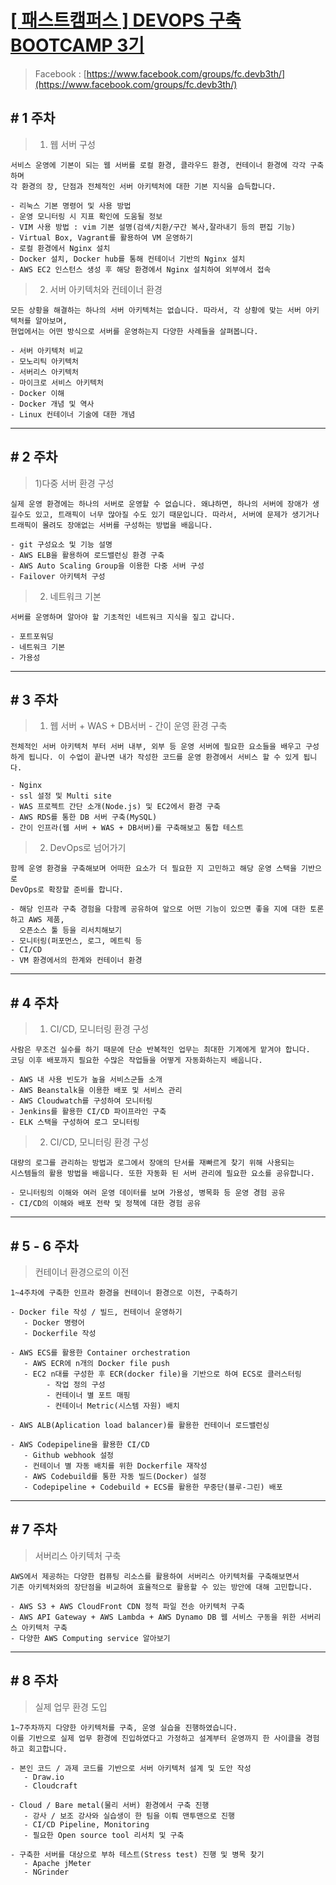 # [[ 패스트캠퍼스 ] DEVOPS 구축 BOOTCAMP 3기](https://www.fastcampus.co.kr/dev_camp_devb/?gclid=Cj0KCQjw08XeBRC0ARIsAP_gaQA-oDn79_vTccFxR0gg3zyCTHwH4NdjtKytrcQT9vKhDtyoZBJx-cMaAgH6EALw_wcB)

> Facebook : [https://www.facebook.com/groups/fc.devb3th/](https://www.facebook.com/groups/fc.devb3th/)

## # 1 주차

> 1) 웹 서버 구성

```
서비스 운영에 기본이 되는 웹 서버를 로컬 환경, 클라우드 환경, 컨테이너 환경에 각각 구축하며  
각 환경의 장, 단점과 전체적인 서버 아키텍처에 대한 기본 지식을 습득합니다.

- 리눅스 기본 명령어 및 사용 방법
- 운영 모니터링 시 지표 확인에 도움될 정보
- VIM 사용 방법 : vim 기본 설명(검색/치환/구간 복사,잘라내기 등의 편집 기능)
- Virtual Box, Vagrant를 활용하여 VM 운영하기
- 로컬 환경에서 Nginx 설치
- Docker 설치, Docker hub를 통해 컨테이너 기반의 Nginx 설치
- AWS EC2 인스턴스 생성 후 해당 환경에서 Nginx 설치하여 외부에서 접속
```

> 2) 서버 아키텍처와 컨테이너 환경

```
모든 상황을 해결하는 하나의 서버 아키텍처는 없습니다. 따라서, 각 상황에 맞는 서버 아키텍처를 알아보며,  
현업에서는 어떤 방식으로 서버를 운영하는지 다양한 사례들을 살펴봅니다.

- 서버 아키텍처 비교
- 모노리틱 아키텍처
- 서버리스 아키텍처
- 마이크로 서비스 아키텍처
- Docker 이해
- Docker 개념 및 역사
- Linux 컨테이너 기술에 대한 개념
```

----

## # 2 주차

> 1)다중 서버 환경 구성

```
실제 운영 환경에는 하나의 서버로 운영할 수 없습니다. 왜냐하면, 하나의 서버에 장애가 생길수도 있고, 트래픽이 너무 많아질 수도 있기 때문입니다. 따라서, 서버에 문제가 생기거나 트래픽이 몰려도 장애없는 서버를 구성하는 방법을 배웁니다.

- git 구성요소 및 기능 설명
- AWS ELB을 활용하여 로드밸런싱 환경 구축
- AWS Auto Scaling Group을 이용한 다중 서버 구성
- Failover 아키텍처 구성
```

> 2) 네트워크 기본

```
서버를 운영하며 알아야 할 기초적인 네트워크 지식을 짚고 갑니다.

- 포트포워딩
- 네트워크 기본
- 가용성
```

----

## # 3 주차

> 1) 웹 서버 + WAS + DB서버 - 간이 운영 환경 구축

```
전체적인 서버 아키텍처 부터 서버 내부, 외부 등 운영 서버에 필요한 요소들을 배우고 구성하게 됩니다. 이 수업이 끝나면 내가 작성한 코드를 운영 환경에서 서비스 할 수 있게 됩니다.

- Nginx
- ssl 설정 및 Multi site
- WAS 프로젝트 간단 소개(Node.js) 및 EC2에서 환경 구축
- AWS RDS를 통한 DB 서버 구축(MySQL)
- 간이 인프라(웹 서버 + WAS + DB서버)를 구축해보고 통합 테스트
```

> 2) DevOps로 넘어가기

```
함께 운영 환경을 구축해보며 어떠한 요소가 더 필요한 지 고민하고 해당 운영 스택을 기반으로 
DevOps로 확장할 준비를 합니다.

- 해당 인프라 구축 경험을 다함께 공유하여 앞으로 어떤 기능이 있으면 좋을 지에 대한 토론하고 AWS 제품,  
  오픈소스 툴 등을 리서치해보기
- 모니터링(퍼포먼스, 로그, 메트릭 등
- CI/CD
- VM 환경에서의 한계와 컨테이너 환경
```

----

## # 4 주차

> 1) CI/CD, 모니터링 환경 구성

```
사람은 무조건 실수를 하기 때문에 단순 반복적인 업무는 최대한 기계에게 맡겨야 합니다.
코딩 이후 배포까지 필요한 수많은 작업들을 어떻게 자동화하는지 배웁니다.

- AWS 내 사용 빈도가 높을 서비스군들 소개
- AWS Beanstalk을 이용한 배포 및 서비스 관리
- AWS Cloudwatch를 구성하여 모니터링
- Jenkins를 활용한 CI/CD 파이프라인 구축
- ELK 스택을 구성하여 로그 모니터링
```

> 2) CI/CD, 모니터링 환경 구성

```
대량의 로그를 관리하는 방법과 로그에서 장애의 단서를 재빠르게 찾기 위해 사용되는
시스템들의 활용 방법을 배웁니다. 또한 자동화 된 서버 관리에 필요한 요소를 공유합니다.

- 모니터링의 이해와 여러 운영 데이터를 보며 가용성, 병목화 등 운영 경험 공유
- CI/CD의 이해와 배포 전략 및 정책에 대한 경험 공유
```

----

## # 5 - 6 주차

> 컨테이너 환경으로의 이전

```
1~4주차에 구축한 인프라 환경을 컨테이너 환경으로 이전, 구축하기

- Docker file 작성 / 빌드, 컨테이너 운영하기
   - Docker 명령어
   - Dockerfile 작성

- AWS ECS를 활용한 Container orchestration
   - AWS ECR에 n개의 Docker file push
   - EC2 n대를 구성한 후 ECR(docker file)을 기반으로 하여 ECS로 클러스터링
        - 작업 정의 구성
        - 컨테이너 별 포트 매핑
        - 컨테이너 Metric(시스템 자원) 배치

- AWS ALB(Aplication load balancer)를 활용한 컨테이너 로드밸런싱

- AWS Codepipeline을 활용한 CI/CD
   - Github webhook 설정
   - 컨테이너 별 자동 배치를 위한 Dockerfile 재작성
   - AWS Codebuild를 통한 자동 빌드(Docker) 설정
   - Codepipeline + Codebuild + ECS를 활용한 무중단(블루-그린) 배포
```

----

## # 7 주차

> 서버리스 아키텍처 구축

```
AWS에서 제공하는 다양한 컴퓨팅 리소스를 활용하여 서버리스 아키텍처를 구축해보면서
기존 아키텍처와의 장단점을 비교하여 효율적으로 활용할 수 있는 방안에 대해 고민합니다.

- AWS S3 + AWS CloudFront CDN 정적 파일 전송 아키텍처 구축
- AWS API Gateway + AWS Lambda + AWS Dynamo DB 웹 서비스 구동을 위한 서버리스 아키텍처 구축
- 다양한 AWS Computing service 알아보기
```

----

## # 8 주차

> 실제 업무 환경 도입

```
1~7주차까지 다양한 아키텍처를 구축, 운영 실습을 진행하였습니다.
이를 기반으로 실제 업무 환경에 진입하였다고 가정하고 설계부터 운영까지 한 사이클을 경험하고 회고합니다.

- 본인 코드 / 과제 코드를 기반으로 서버 아키텍처 설계 및 도안 작성
   - Draw.io
   - Cloudcraft

- Cloud / Bare metal(물리 서버) 환경에서 구축 진행
   - 강사 / 보조 강사와 실습생이 한 팀을 이뤄 맨투맨으로 진행
   - CI/CD Pipeline, Monitoring
   - 필요한 Open source tool 리서치 및 구축

- 구축한 서버를 대상으로 부하 테스트(Stress test) 진행 및 병목 찾기
   - Apache jMeter
   - NGrinder
```
